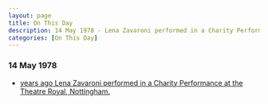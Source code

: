 ```yaml
---
layout: page
title: On This Day
description: 14 May 1978 - Lena Zavaroni performed in a Charity Performance at the Theatre Royal, Nottingham.
categories: [On This Day]
---
```


### 14 May 1978
* [<span id="age"></span> years ago Lena Zavaroni performed in a Charity Performance at the Theatre Royal, Nottingham.](/fundraising/1978/05/14/charity-performance.html)

<!-- Script for calculating number of years ago -->
<script>
var dob = '19780514';
var year = Number(dob.substr(0, 4));
var month = Number(dob.substr(4, 2)) - 1;
var day = Number(dob.substr(6, 2));
var today = new Date();
var age = today.getFullYear() - year;
if (today.getMonth() < month || (today.getMonth() == month && today.getDate() < day)) {
  age--;
}
document.getElementById("age").innerHTML=age;
</script>

